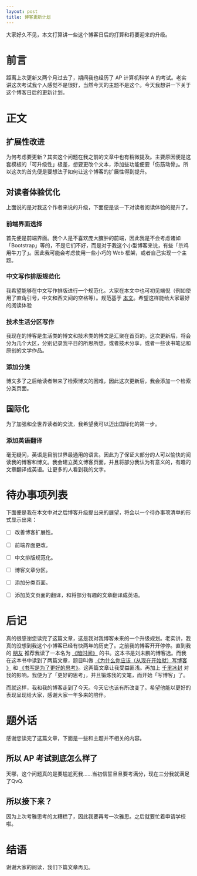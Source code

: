 ```yaml
---
layout: post
title: 博客更新计划
---
```

大家好久不见，本文打算讲一些这个博客日后的打算和将要迎来的升级。
<!--more-->
# 前言
距离上次更新又两个月过去了，期间我也经历了 AP 计算机科学 A 的考试。老实讲这次考试我个人感觉不是很好，当然今天的主题不是这个。今天我想讲一下关于这个博客日后的更新计划。
# 正文
## 扩展性改进
为何考虑要更新？其实这个问题在我之前的文章中也有稍微提及。主要原因便是这套模板的「可升级性」极差，想要更改个文本，添加些功能便要「伤筋动骨」。所以这次的首先便是要想法子如何让这个博客的扩展性得到提升。
## 对读者体验优化
上面说的是对我这个作者来说的升级，下面便是谈一下对读者阅读体验的提升了。
### 前端界面选择
首先便是前端界面。我个人是不喜欢庞大臃肿的前端，因此我是不会考虑诸如「Bootstrap」等的，不是它们不好，而是对于我这个小型博客来说，有些「杀鸡用牛刀了」。因此我可能会考虑使用一些小巧的 Web 框架，或者自己实现一个主题。
### 中文写作排版规范化
我希望能够在中文写作排版进行一个规范化。大家在本文中也可初见端倪（例如使用了直角引号，中文和西文间的空格等）。规范基于 [本文](https://github.com/mzlogin/chinese-copywriting-guidelines)。希望这样能给大家最好的阅读体验
### 技术生活分区写作
我现在的博客是生活类的博文和技术类的博文是汇聚在首页的。这次更新后，将会分为几个大区，分别记录我平日的所思所想，或者技术分享，或者一些读书笔记和原创的文学作品。
### 添加分类
博文多了之后给读者带来了检索博文的困难，因此这次更新后，我会添加一个检索分类页面。
## 国际化
为了加强和全世界读者的交流，我希望我可以迈出国际化的第一步。
### 添加英语翻译
毫无疑问，英语是目前世界最通用的语言。因此为了保证大部分的人可以愉快的阅读我的博客和博文。我会建立英文博客页面，并且将部分我认为有意义的，有趣的文章翻译成英语。让更多的人看到我的文字。

# 待办事项列表
下面便是我在本文中对之后博客升级提出来的展望，将会以一个待办事项清单的形式显示出来：

+ [ ] 改善博客扩展性。

+ [ ] 前端界面更改。

+ [ ] 中文排版规范化。

+ [ ] 博客文章分区。

+ [ ] 添加分类页面。

+ [ ] 添加英文页面的翻译，和将部分有趣的文章翻译成英语。

# 后记
真的很感谢您读完了这篇文章，这是我对我博客未来的一个升级规划。老实讲，我真的没想到我这个小博客已经有快两年的历史了。之前我的博客开开停停。直到我的 [朋友](https://goefang.github.io) 推荐我读了一本名为 [《暗时间》](https://book.douban.com/subject/6709809/) 的书。这本书是刘未鹏的博客选。而我在这本书中读到了两篇文章，题目叫做 [《为什么你应该（从现在开始就）写博客 》](http://mindhacks.cn/2009/02/15/why-you-should-start-blogging-now/) 和 [《书写是为了更好的思考》](http://mindhacks.cn/2009/02/09/writing-is-better-thinking/)。这两篇文章让我受益匪浅。再加上 [千里冰封](https://ice1000.org) 对我的影响。我便为了「更好的思考」，并且锻炼我的文笔，而开始「写博客」了。

而就这样，我和我的博客走到了今天。今天它也该有所改变了。希望他能以更好的表现呈现给大家，感谢大家一年多来的陪伴。
# 题外话
感谢您读完了这篇文章，下面是一些和主题并不相关的内容。
## 所以 AP 考试到底怎么样了
天哪，这个问题真的是要尴尬死我……当初信誓旦旦要考满分，现在三分我就满足了QvQ.
## 所以接下来？
因为上次考雅思考的太糟糕了，因此我要再考一次雅思。之后就要忙着申请学校啦。
# 结语
谢谢大家的阅读，我们下篇文章再见。